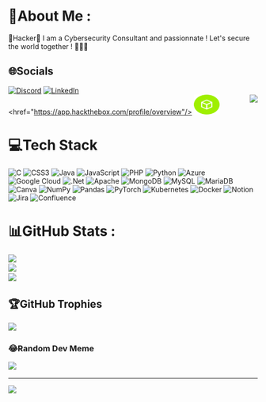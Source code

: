 # 💫About Me :
👾Hacker👾
I am a Cybersecurity Consultant and passionnate !
Let's secure the world together ! 👨🏻‍💻

## 🌐Socials
[![Discord](https://img.shields.io/badge/Discord-%237289DA.svg?logo=discord&logoColor=white)](htttps://discord.gg/noiuytre.) [![LinkedIn](https://img.shields.io/badge/LinkedIn-%230077B5.svg?logo=linkedin&logoColor=white)](https://www.linkedin.com/in/charles-melis-397007175) 
<href="https://app.hackthebox.com/profile/overview"/> <img src="https://github.com/noiuytre/noiuytre/blob/main/hack-the-box-svgrepo-com.svg" width="52" height="40" alt="htb logo"/>
<img align="right" height="150" src="https://th.bing.com/th/id/R.44d7da339cb763a8d6614388df3836f2?rik=%2bD6C7jZwA2jpNA&pid=ImgRaw&r=0"  />

# 💻Tech Stack
![C](https://img.shields.io/badge/c-%2300599C.svg?style=flat&logo=c&logoColor=white) ![CSS3](https://img.shields.io/badge/css3-%231572B6.svg?style=flat&logo=css3&logoColor=white) ![Java](https://img.shields.io/badge/java-%23ED8B00.svg?style=flat&logo=java&logoColor=white) ![JavaScript](https://img.shields.io/badge/javascript-%23323330.svg?style=flat&logo=javascript&logoColor=%23F7DF1E) ![PHP](https://img.shields.io/badge/php-%23777BB4.svg?style=flat&logo=php&logoColor=white) ![Python](https://img.shields.io/badge/python-3670A0?style=flat&logo=python&logoColor=ffdd54) ![Azure](https://img.shields.io/badge/azure-%230072C6.svg?style=flat&logo=azure-devops&logoColor=white) ![Google Cloud](https://img.shields.io/badge/Google%20Cloud-%234285F4.svg?style=flat&logo=google-cloud&logoColor=white) ![.Net](https://img.shields.io/badge/.NET-5C2D91?style=flat&logo=.net&logoColor=white) ![Apache](https://img.shields.io/badge/apache-%23D42029.svg?style=flat&logo=apache&logoColor=white) ![MongoDB](https://img.shields.io/badge/MongoDB-%234ea94b.svg?style=flat&logo=mongodb&logoColor=white) ![MySQL](https://img.shields.io/badge/mysql-%2300f.svg?style=flat&logo=mysql&logoColor=white) ![MariaDB](https://img.shields.io/badge/MariaDB-003545?style=flat&logo=mariadb&logoColor=white) ![Canva](https://img.shields.io/badge/Canva-%2300C4CC.svg?style=flat&logo=Canva&logoColor=white) ![NumPy](https://img.shields.io/badge/numpy-%23013243.svg?style=flat&logo=numpy&logoColor=white) ![Pandas](https://img.shields.io/badge/pandas-%23150458.svg?style=flat&logo=pandas&logoColor=white) ![PyTorch](https://img.shields.io/badge/PyTorch-%23EE4C2C.svg?style=flat&logo=PyTorch&logoColor=white) ![Kubernetes](https://img.shields.io/badge/kubernetes-%23326ce5.svg?style=flat&logo=kubernetes&logoColor=white) ![Docker](https://img.shields.io/badge/docker-%230db7ed.svg?style=flat&logo=docker&logoColor=white) ![Notion](https://img.shields.io/badge/Notion-%23000000.svg?style=flat&logo=notion&logoColor=white) ![Jira](https://img.shields.io/badge/jira-%230A0FFF.svg?style=flat&logo=jira&logoColor=white) ![Confluence](https://img.shields.io/badge/confluence-%23172BF4.svg?style=flat&logo=confluence&logoColor=white)
# 📊GitHub Stats :
![](https://github-readme-stats.vercel.app/api?username=Noiuytre&theme=merko&hide_border=false&include_all_commits=true&count_private=false)<br/>
![](https://github-readme-streak-stats.herokuapp.com/?user=Noiuytre&theme=merko&hide_border=false)<br/>
![](https://github-readme-stats.vercel.app/api/top-langs/?username=Noiuytre&theme=merko&hide_border=false&include_all_commits=true&count_private=false&layout=compact)

## 🏆GitHub Trophies
![](https://github-trophies.vercel.app/?username=Noiuytre&theme=juicyfresh&no-frame=false&no-bg=false&margin-w=4)

### 😂Random Dev Meme
<img src="https://random-memer.herokuapp.com/" width="512px"/>

---
[![](https://visitcount.itsvg.in/api?id=Noiuytre&icon=2&color=3)](https://visitcount.itsvg.in)

